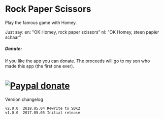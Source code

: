 # Rock Paper Scissors #

Play the famous game with Homey.

Just say:
en: "OK Homey, rock paper scissors"
nl: "OK Homey, steen papier schaar"

##### Donate: #####
If you like the app you can donate. The proceeds will go to my son who made this
app (the first one ever).

[![Paypal donate][pp-donate-image]][pp-donate-link]
===============================================================================

Version changelog

```
v2.0.0	2018.05.04 Rewrite to SDK2
v1.0.0  2017.05.05 Initial release
```
[pp-donate-link]: https://www.paypal.com/cgi-bin/webscr?cmd=_s-xclick&hosted_button_id=BBJLTC6RNNYJ2
[pp-donate-image]: https://www.paypalobjects.com/en_US/i/btn/btn_donate_SM.gif
